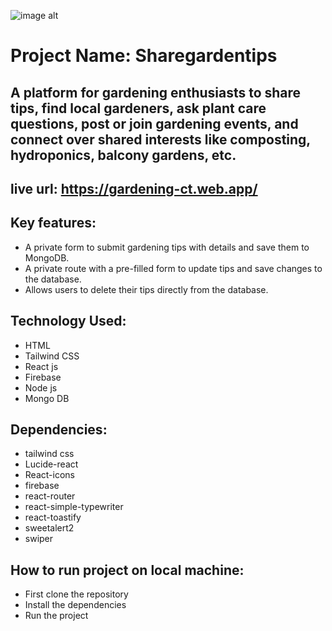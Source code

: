 ![image alt](https://i.ibb.co/p6pvrvMM/raws.jpg)
# Project Name: Sharegardentips
## A platform for gardening enthusiasts to share tips, find local gardeners, ask plant care questions, post or join gardening events, and connect over shared interests like composting, hydroponics, balcony gardens, etc.
## live url: https://gardening-ct.web.app/
## Key features:
   - A private form to submit gardening tips with details and save them to MongoDB.
   - A private route with a pre-filled form to update tips and save changes to the database.
   - Allows users to delete their tips directly from the database. 
## Technology Used:
   - HTML
   - Tailwind CSS
   - React js
   - Firebase
   - Node js
   - Mongo DB
## Dependencies:
   - tailwind css
   - Lucide-react
   - React-icons
   - firebase
   - react-router
   - react-simple-typewriter
   - react-toastify
   - sweetalert2
   - swiper
 ## How to run project on local machine:
   - First clone the repository
   - Install the dependencies
   - Run the project


